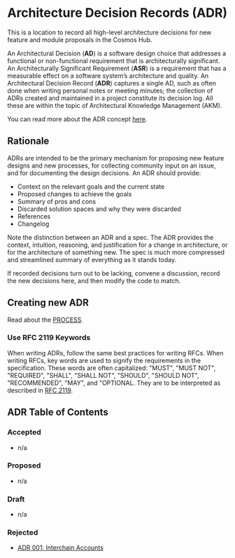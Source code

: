 <!--
order: 1
parent:
  title: Architecture Decision Records (ADR)
  order: 10
-->

# Architecture Decision Records (ADR)

This is a location to record all high-level architecture decisions for new feature and module proposals in the Cosmos Hub.

An Architectural Decision (**AD**) is a software design choice that addresses a functional or non-functional requirement that is architecturally significant.
An Architecturally Significant Requirement (**ASR**) is a requirement that has a measurable effect on a software system’s architecture and quality.
An Architectural Decision Record (**ADR**) captures a single AD, such as often done when writing personal notes or meeting minutes; the collection of ADRs created and maintained in a project constitute its decision log. All these are within the topic of Architectural Knowledge Management (AKM).

You can read more about the ADR concept [here](https://adr.github.io/).

## Rationale

ADRs are intended to be the primary mechanism for proposing new feature designs and new processes, for collecting community input on an issue, and for documenting the design decisions.
An ADR should provide:

- Context on the relevant goals and the current state
- Proposed changes to achieve the goals
- Summary of pros and cons
- Discarded solution spaces and why they were discarded
- References
- Changelog

Note the distinction between an ADR and a spec. The ADR provides the context, intuition, reasoning, and
justification for a change in architecture, or for the architecture of something
new. The spec is much more compressed and streamlined summary of everything as
it stands today.

If recorded decisions turn out to be lacking, convene a discussion, record the new decisions here, and then modify the code to match.

## Creating new ADR

Read about the [PROCESS](./PROCESS.md).

### Use RFC 2119 Keywords

When writing ADRs, follow the same best practices for writing RFCs. 
When writing RFCs, key words are used to signify the requirements in the specification. 
These words are often capitalized: "MUST", "MUST NOT", "REQUIRED", "SHALL", "SHALL NOT", "SHOULD", "SHOULD NOT", "RECOMMENDED", "MAY", and "OPTIONAL. 
They are to be interpreted as described in [RFC 2119](https://datatracker.ietf.org/doc/html/rfc2119).

## ADR Table of Contents

### Accepted

- n/a

### Proposed

- n/a

### Draft

- n/a

### Rejected

- [ADR 001: Interchain Accounts](./adr-001-interchain-accounts.md)
